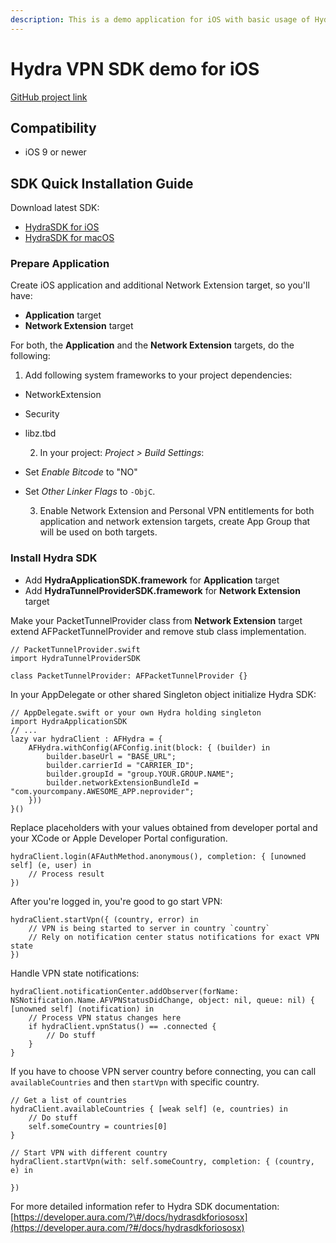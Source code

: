 ```yaml
---
description: This is a demo application for iOS with basic usage of Hydra VPN SDK.
---
```


# Hydra VPN SDK demo for iOS

[GitHub project link](https://github.com/AnchorFreePartner/hydrasdk-demo-ios)

## Compatibility

* iOS 9 or newer

## SDK Quick Installation Guide

Download latest SDK:

* [HydraSDK for iOS](https://firebasestorage.googleapis.com/v0/b/web-portal-for-partners.appspot.com/o/products%2FVPNSDK%20iOS%203.1.3.zip?alt=media&token=723e9c44-fe7a-490d-b1e0-889f53dca9b2)
* [HydraSDK for macOS](https://firebasestorage.googleapis.com/v0/b/web-portal-for-partners.appspot.com/o/products%2FVPNSDK%20macOS%203.1.1.zip?alt=media&token=17c0f5d5-1996-4c2e-ac0d-fa15110f4c60)

### Prepare Application

Create iOS application and additional Network Extension target, so you'll have:

* **Application** target
* **Network Extension** target

For both, the **Application** and the **Network Extension** targets, do the following:

1. Add following system frameworks to your project dependencies:

* NetworkExtension
* Security
* libz.tbd

    2. In your project: _Project &gt; Build Settings_:

* Set _Enable Bitcode_ to "NO"
* Set _Other Linker Flags_ to `-ObjC`.

    3. Enable Network Extension and Personal VPN entitlements for both application and network   extension targets, create App Group that will be used on both targets.

### Install Hydra SDK

* Add **HydraApplicationSDK.framework** for **Application** target
* Add **HydraTunnelProviderSDK.framework** for **Network Extension** target

Make your PacketTunnelProvider class from **Network Extension** target extend AFPacketTunnelProvider and remove stub class implementation.

```text
// PacketTunnelProvider.swift
import HydraTunnelProviderSDK

class PacketTunnelProvider: AFPacketTunnelProvider {}
```

In your AppDelegate or other shared Singleton object initialize Hydra SDK:

```text
// AppDelegate.swift or your own Hydra holding singleton
import HydraApplicationSDK
// ...
lazy var hydraClient : AFHydra = {
    AFHydra.withConfig(AFConfig.init(block: { (builder) in
        builder.baseUrl = "BASE_URL";
        builder.carrierId = "CARRIER_ID";
        builder.groupId = "group.YOUR.GROUP.NAME";
        builder.networkExtensionBundleId = "com.yourcompany.AWESOME_APP.neprovider";
    }))
}()
```

Replace placeholders with your values obtained from developer portal and your XCode or Apple Developer Portal configuration.

```text
hydraClient.login(AFAuthMethod.anonymous(), completion: { [unowned self] (e, user) in
    // Process result
})
```

After you're logged in, you're good to go start VPN:

```text
hydraClient.startVpn({ (country, error) in
    // VPN is being started to server in country `country`
    // Rely on notification center status notifications for exact VPN state
})
```

Handle VPN state notifications:

```text
hydraClient.notificationCenter.addObserver(forName: NSNotification.Name.AFVPNStatusDidChange, object: nil, queue: nil) { [unowned self] (notification) in
    // Process VPN status changes here
    if hydraClient.vpnStatus() == .connected {
        // Do stuff
    }
}
```

If you have to choose VPN server country before connecting, you can call `availableCountries` and then `startVpn` with specific country.

```text
// Get a list of countries 
hydraClient.availableCountries { [weak self] (e, countries) in
    // Do stuff
    self.someCountry = countries[0]
}

// Start VPN with different country
hydraClient.startVpn(with: self.someCountry, completion: { (country, e) in

})
```

For more detailed information refer to Hydra SDK documentation: [https://developer.aura.com/?\#/docs/hydrasdkforiososx](https://developer.aura.com/?#/docs/hydrasdkforiososx)


